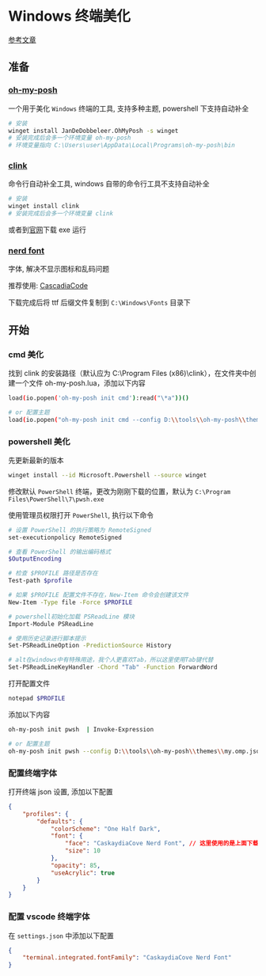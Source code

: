 # Windows 终端美化

[参考文章](https://www.cooorgi.top/articles/5e70877f.html)

## 准备

### [oh-my-posh](https://ohmyposh.dev/)

一个用于美化 `Windows` 终端的工具, 支持多种主题, powershell 下支持自动补全

```bash
# 安装
winget install JanDeDobbeleer.OhMyPosh -s winget
# 安装完成后会多一个环境变量 oh-my-posh
# 环境变量指向 C:\Users\user\AppData\Local\Programs\oh-my-posh\bin
```

### [clink](https://github.com/chrisant996/clink)

命令行自动补全工具, windows 自带的命令行工具不支持自动补全

```bash
# 安装
winget install clink
# 安装完成后会多一个环境变量 clink
```

或者到[官网](https://chrisant996.github.io/clink/)下载 exe 运行

### [nerd font](https://www.nerdfonts.com/font-downloads)

字体, 解决不显示图标和乱码问题

推荐使用: [CascadiaCode](https://github.com/ryanoasis/nerd-fonts/releases/download/v3.3.0/CascadiaCode.zip)

下载完成后将 ttf 后缀文件复制到 `C:\Windows\Fonts` 目录下

## 开始

### cmd 美化

找到 clink 的安装路径（默认应为 C:\Program Files (x86)\clink），在文件夹中创建一个文件 oh-my-posh.lua，添加以下内容

```bash
load(io.popen('oh-my-posh init cmd'):read("\*a"))()

# or 配置主题
load(io.popen("oh-my-posh init cmd --config D:\\tools\\oh-my-posh\\themes\\my.omp.json"):read("*a"))()
```

### powershell 美化

先更新最新的版本

```bash
winget install --id Microsoft.Powershell --source winget
```

修改默认 `PowerShell` 终端，更改为刚刚下载的位置，默认为 `C:\Program Files\PowerShell\7\pwsh.exe`

使用管理员权限打开 `PowerShell`, 执行以下命令

```bash
# 设置 PowerShell 的执行策略为 RemoteSigned
set-executionpolicy RemoteSigned

# 查看 PowerShell 的输出编码格式
$OutputEncoding

# 检查 $PROFILE 路径是否存在
Test-path $profile

# 如果 $PROFILE 配置文件不存在，New-Item 命令会创建该文件
New-Item -Type file -Force $PROFILE

# powershell初始化加载 PSReadLine 模块
Import-Module PSReadLine

# 使用历史记录进行脚本提示
Set-PSReadLineOption -PredictionSource History

# alt在windows中有特殊用途，我个人更喜欢Tab，所以这里使用Tab键代替
Set-PSReadLineKeyHandler -Chord "Tab" -Function ForwardWord
```

打开配置文件

```bash
notepad $PROFILE
```

添加以下内容

```bash
oh-my-posh init pwsh  | Invoke-Expression

# or 配置主题
oh-my-posh init pwsh --config D:\\tools\\oh-my-posh\\themes\\my.omp.json | Invoke-Expression
```

### 配置终端字体

打开终端 json 设置, 添加以下配置

```json
{
	"profiles": {
		"defaults": {
			"colorScheme": "One Half Dark",
			"font": {
				"face": "CaskaydiaCove Nerd Font", // 这里使用的是上面下载的字体
				"size": 10
			},
			"opacity": 85,
			"useAcrylic": true
		}
	}
}
```

### 配置 vscode 终端字体

在 `settings.json` 中添加以下配置

```json
{
	"terminal.integrated.fontFamily": "CaskaydiaCove Nerd Font"
}
```
